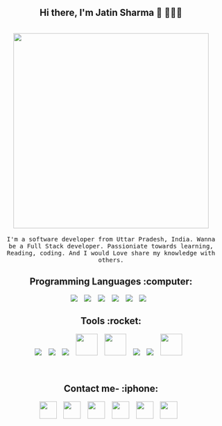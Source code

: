 
<h2 align='center'> Hi there, I'm Jatin Sharma 👋 🧑🏻‍💻 </h2>

<p align="center">
  <br><img src="https://github.com/punitkmryh/punitkmryh/blob/master/Developer.gif" width="450px"><br><br>
  <samp> I'm a software developer from Uttar Pradesh, India. Wanna be a Full Stack developer. Passioniate towards learning, Reading, coding. And I would Love share my knowledge with others.
  </samp>
  <br>
  
</p>

<h2 align='center'>Programming Languages :computer:</h2>

<p align="center">
  <img src="https://img.icons8.com/color/50/000000/c-programming.png"/>&nbsp;&nbsp;&nbsp;
  <img src="https://img.icons8.com/color/50/000000/c-plus-plus-logo.png"/>&nbsp;&nbsp;&nbsp;
  <img src="https://img.icons8.com/color/50/000000/html-5.png"/>&nbsp;&nbsp;&nbsp;
  <img src="https://img.icons8.com/color/50/000000/css3.png"/>&nbsp;&nbsp;&nbsp;
  <img src="https://img.icons8.com/color/48/000000/javascript.png"/>&nbsp;&nbsp;&nbsp;
  <img src="https://img.icons8.com/color/50/000000/python.png"/>&nbsp;&nbsp;&nbsp;
  
  <br>
</p>

<h2 align='center'>Tools :rocket:</h2>
 

<p align= "center">
  <img src="https://img.icons8.com/fluent/50/000000/visual-studio-code-2019.png"/>&nbsp;&nbsp;&nbsp;
  <img src="https://img.icons8.com/ios-filled/50/000000/github.png"/>&nbsp;&nbsp;&nbsp;
  <img src="https://img.icons8.com/ios/50/000000/atom-editor.png"/>&nbsp;&nbsp;&nbsp;
  <img src="https://upload.wikimedia.org/wikipedia/commons/thumb/3/34/Android_Studio_icon.svg/1200px-Android_Studio_icon.svg.png" width="50" height="50" />&nbsp;&nbsp;&nbsp;
  <img src="https://www.codewithc.com/wp-content/uploads/2014/08/codeblocks-featured.png" width="50" height="50" />&nbsp;&nbsp;&nbsp;
  <img src="https://img.icons8.com/color/48/000000/bootstrap.png"/>&nbsp;&nbsp;&nbsp;
  <img src="https://img.icons8.com/fluent/48/000000/adobe-photoshop.png"/>&nbsp;&nbsp;&nbsp;
  <img src="https://pbs.twimg.com/media/DJnkUqqVoAAFGQO.png" width="50" height="50" />&nbsp;&nbsp;&nbsp;
  </p>
<br>
<h2 align='center'>Contact me- :iphone:</h2>


<p align="center">
   <a href="https://www.twitter.com/empireofemperor/"><img src="https://i.imgur.com/zGS0sLQ.png" width="40" height="40"/></a>&nbsp;&nbsp;&nbsp;
   <a href="https://www.instagram.com/_empireofemperor/"><img src="https://img.pngio.com/circle-colored-gradient-instagram-media-social-social-media-icon-instagram-circle-logo-png-512_512.png" width="40" height="40"/></a>&nbsp;&nbsp;&nbsp;
   <a href="https://www.linkedin.com/in/jatin-sharma-8835641b2/"><img src="https://cdn4.iconfinder.com/data/icons/iconsimple-logotypes/512/linkedin-512.png" width="40" height="40"/></a>&nbsp;&nbsp;&nbsp;
  <a href="https://www.facebook.com/empireofemperor/"><img src="https://i.imgur.com/IBjq8wx.png" width="40" height="40"/></a>&nbsp;&nbsp;&nbsp;
  <a href="mailto:jatinsharma8669@gmail.com?subject="><img src="https://www.iconninja.com/files/591/557/131/circle-mailru-address-book-mail-ru-email-contact-contacts-icon.svg" width="40" height="40" /></a>&nbsp;&nbsp;&nbsp;
  <a href="https://www.quora.com/profile/Jatin-Sharma-1625"><img src="https://images.vexels.com/media/users/3/137401/isolated/preview/00300d00be87848b87d820f2664bc7eb-quora-icon-logo-by-vexels.png" width="40" height="40"/></a>&nbsp;&nbsp;&nbsp;
</p>
<br>

